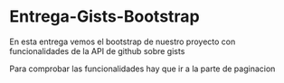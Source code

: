 # Entrega-Gists-Bootstrap

En esta entrega vemos el bootstrap de nuestro proyecto con funcionalidades de la API de github sobre gists

Para comprobar las funcionalidades hay que ir a la parte de paginacion 
